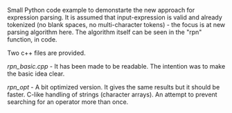 Small Python code example to demonstarte the new approach for expression parsing. It is assumed that input-expression is valid and already tokenized (no blank spaces, no multi-character tokens) - the focus is at new parsing algorithm here. The algorithm itself can be seen in the "rpn" function, in code.

Two c++ files are provided.

<i>rpn_basic.cpp</i> - It has been made to be readable. The intention was to make the basic idea clear.

<i>rpn_opt</i> - A bit optimized version. It gives the same results but it should be faster. C-like handling of strings (character arrays). An attempt to prevent searching for an operator more than once.
